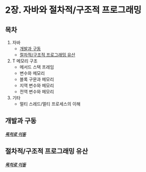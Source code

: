 2장. 자바와 절차적/구조적 프로그래밍
=====
## 목차
1. 자바
	* [개발과 구동](#개발과-구동)
	* [절차적/구조적 프로그래밍 유산](#절차적/구조적-프로그래밍-유산)
2. T 메모리 구조
	* 메서드 스택 프레임
	* 변수와 메모리
	* 블록 구문과 메모리
	* 지역 변수와 메모리
	* 전역 변수와 메모리
3. 기타
	* 멀티 스레드/멀티 프로세스의 이해

## 개발과 구동


##### [목차로 이동](#목차)

## 절차적/구조적 프로그래밍 유산


##### [목차로 이동](#목차)